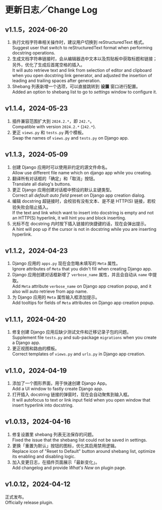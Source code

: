 # 更新日志／Change Log

## v1.1.5，2024-06-20

1. 执行文档字符串相关操作时，建议用户切换到 reStructuredText 格式。  
   Suggest user that switch to reStructuredText format when performing docstring operations.
2. 生成文档字符串链接时，会从编辑器选中文本以及剪贴板中获取标题和链接；另外，优化了生成后首尾空格的插入。  
   It will auto retrieve text and link from selection of editor and clipboard when you open docstring link generator,
   and adjusted the insertion of leading and trailing spaces after generation.
3. Shebang 列表新增一个选项，可以直接跳转到 **设置** 窗口进行配置。  
   Added an option to shebang list to go to _settings_ window to configure it.

## v1.1.4，2024-05-23

1. 插件兼容范围扩大到 `2024.2.*`，即 `242.*`。  
   Compatible with version `2024.2.*` (`242.*`).
2. 更正 `views.py` 和 `tests.py` 两个模板。  
   Swap the names of `views.py` and `tests.py` on Django app.

## v1.1.3，2024-05-09

1. 创建 Django 应用时可以使用非约定的源文件命名。  
   Allow use different file name which on django app while you creating.
2. 翻译所有对话框的「确定」和「取消」按钮。  
   Translate all dialog's buttons.
3. 更正 Django 应用创建对话框中预设的默认主键类型。  
   Correct all _default auto field_ preset on Django app creation dialog.
4. 编辑 docstring 超链接时，会校验有没有文本、是不是 HTTP(S) 链接，若校验失败会阻止插入。  
   If the text and link which want to insert into docstring is empty and not an HTTP(S) hyperlink, it will hint you and
   block inserting.
5. 光标不在 docstring 内时按下插入链接的快捷键的话，现在会弹出提示。  
   A hint will pop up if the cursor is not in docstring while you are inserting hyperlink.

## v1.1.2，2024-04-23

1. Django 应用的 `apps.py` 现在会忽略未填写的 `Meta` 属性。  
   Ignore attributes of `Meta` that you didn't fill when creating Django app.
2. Django 应用创建对话框新增了 `verbose_name` 属性，并且会自动从 `name` 中提取。  
   Add `Meta` attribute `verbose_name` on Django app creation popup, and it also will auto retrieve from app name.
3. 为 Django 应用的 `Meta` 属性输入框添加提示。  
   Add tooltips for fields of `Meta` attributes on Django app creation popup.

## v1.1.1，2024-04-20

1. 修复创建 Django 应用后缺少测试文件和迁移记录子包的问题。  
   Supplement file `tests.py` and sub-package `migrations` when you create a Django app.
2. 更正视图和路由的模板。  
   Correct templates of `views.py` and `urls.py` in Django app creation.

## v1.1.0，2024-04-19

1. 添加了一个图形界面，用于快速创建 Django App。  
   Add a UI window to fastly create Django app.
2. 打开插入 docstring 链接的弹窗时，现在会自动聚焦到输入框。  
   It will autofocus to text or link input field when you open window that insert hyperlink into docstring.

## v1.0.13，2024-04-16

1. 修复设置里 shebang 列表无法保存的问题。  
   Fixed the issue that the shebang list could not be saved in settings.
2. 更换「重置为默认」按钮的图标，优化其启用禁用逻辑。  
   Replace icon of "Reset to Default" button around shebang list, optimize its enabling and disabling logic.
3. 加入变更日志，在插件页面展示「最新变化」。  
   Add changelog and provide _What's New_ on plugin page.

## v1.0.12，2024-04-12

正式发布。  
Officially release plugin.
